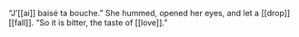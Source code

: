 “J’[[ai]] baisé ta bouche.” She hummed, opened her eyes, and let a [[drop]] [[fall]]. “So it is bitter, the taste of [[love]].”